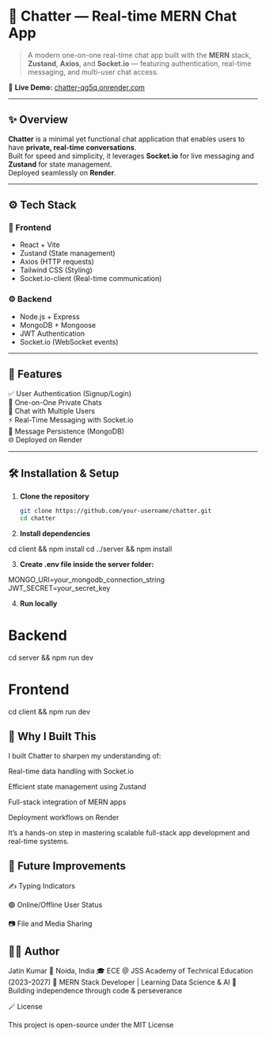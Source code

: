 # 💬 Chatter — Real-time MERN Chat App

> A modern one-on-one real-time chat app built with the **MERN** stack, **Zustand**, **Axios**, and **Socket.io** — featuring authentication, real-time messaging, and multi-user chat access.

🔗 **Live Demo:** [chatter-qg5q.onrender.com](https://chatter-qg5q.onrender.com/)

---

## ✨ Overview

**Chatter** is a minimal yet functional chat application that enables users to have **private, real-time conversations**.  
Built for speed and simplicity, it leverages **Socket.io** for live messaging and **Zustand** for state management.  
Deployed seamlessly on **Render**.

---

## ⚙️ Tech Stack

### 🧩 Frontend
- React + Vite  
- Zustand (State management)  
- Axios (HTTP requests)  
- Tailwind CSS (Styling)  
- Socket.io-client (Real-time communication)

### ⚙️ Backend
- Node.js + Express  
- MongoDB + Mongoose  
- JWT Authentication  
- Socket.io (WebSocket events)

---

## 🚀 Features

✅ User Authentication (Signup/Login)  
💬 One-on-One Private Chats  
👥 Chat with Multiple Users  
⚡ Real-Time Messaging with Socket.io  
💾 Message Persistence (MongoDB)  
🌐 Deployed on Render  

---

## 🛠️ Installation & Setup

1. **Clone the repository**
   ```bash
   git clone https://github.com/your-username/chatter.git
   cd chatter
   
2. **Install dependencies**

cd client && npm install
cd ../server && npm install


3. **Create .env file inside the server folder:**

MONGO_URI=your_mongodb_connection_string
JWT_SECRET=your_secret_key


4. **Run locally**

# Backend
cd server && npm run dev
# Frontend
cd client && npm run dev

## 🧠 Why I Built This

I built Chatter to sharpen my understanding of:

Real-time data handling with Socket.io

Efficient state management using Zustand

Full-stack integration of MERN apps

Deployment workflows on Render

It’s a hands-on step in mastering scalable full-stack app development and real-time systems.

## 🧩 Future Improvements

✍️ Typing Indicators

🟢 Online/Offline User Status

📷 File and Media Sharing

## 👨‍💻 Author

Jatin Kumar
📍 Noida, India
🎓 ECE @ JSS Academy of Technical Education (2023–2027)
🧠 MERN Stack Developer | Learning Data Science & AI
🚀 Building independence through code & perseverance

🪄 License

This project is open-source under the MIT License
